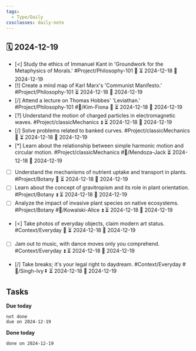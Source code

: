 ```yaml
---
tags:
  - Type/Daily
cssclasses: daily-note
---
```


## 🗓️ 2024-12-19

- [<] Study the ethics of Immanuel Kant in 'Groundwork for the Metaphysics of Morals.' #Project/Philosophy-101 🔽 ⏳ 2024-12-18 📅 2024-12-19
- [!] Create a mind map of Karl Marx's 'Communist Manifesto.' #Project/Philosophy-101 ⏳ 2024-12-18 📅 2024-12-19
- [/] Attend a lecture on Thomas Hobbes' 'Leviathan.' #Project/Philosophy-101 #👤/Kim-Fiona 🔺 ⏳ 2024-12-18 📅 2024-12-19
- [?] Understand the motion of charged particles in electromagnetic waves. #Project/classicMechanics ⏫ ⏳ 2024-12-18 📅 2024-12-19
- [/] Solve problems related to banked curves. #Project/classicMechanics 🔺 ⏳ 2024-12-18 📅 2024-12-19
- [*] Learn about the relationship between simple harmonic motion and circular motion. #Project/classicMechanics #👤/Mendoza-Jack ⏳ 2024-12-18 📅 2024-12-19
- [ ] Understand the mechanisms of nutrient uptake and transport in plants. #Project/Botany 🔽 ⏳ 2024-12-18 📅 2024-12-19
- [ ] Learn about the concept of gravitropism and its role in plant orientation. #Project/Botany ⏫ ⏳ 2024-12-18 📅 2024-12-19
- [ ] Analyze the impact of invasive plant species on native ecosystems. #Project/Botany #👤/Kowalski-Alice ⏫ ⏳ 2024-12-18 📅 2024-12-19
- [<] Take photos of everyday objects, claim modern art status. #Context/Everyday 🔽 ⏳ 2024-12-18 📅 2024-12-19
- [ ] Jam out to music, with dance moves only you comprehend. #Context/Everyday ⏫ ⏳ 2024-12-18 📅 2024-12-19
- [/] Take breaks; it's your legal right to daydream. #Context/Everyday #👤/Singh-Ivy ⏬ ⏳ 2024-12-18 📅 2024-12-19

## Tasks

**Due today**

```tasks
not done
due on 2024-12-19
```

**Done today**

```tasks
done on 2024-12-19
```
            